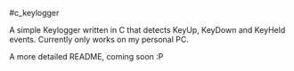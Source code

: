 #c_keylogger

A simple Keylogger written in C that detects KeyUp, KeyDown and KeyHeld events. Currently only works on my personal PC.

A more detailed README, coming soon :P
